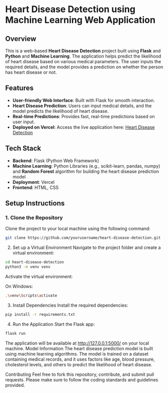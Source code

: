 # Heart Disease Detection using Machine Learning Web Application

## Overview

This is a web-based **Heart Disease Detection** project built using **Flask** and **Python** and **Machine Learning**. The application helps predict the likelihood of heart disease based on various medical parameters. The user inputs the required details, and the model provides a prediction on whether the person has heart disease or not.

## Features

- **User-friendly Web Interface**: Built with Flask for smooth interaction.
- **Heart Disease Prediction**: Users can input medical details, and the model predicts the likelihood of heart disease.
- **Real-time Predictions**: Provides fast, real-time predictions based on user input.
- **Deployed on Vercel**: Access the live application here: [Heart Disease Detection](https://varunheart-disease-detection.vercel.app)

## Tech Stack

- **Backend**: Flask (Python Web Framework)
- **Machine Learning**: Python Libraries (e.g., scikit-learn, pandas, numpy) and **Random Forest** algorithm for building the heart disease prediction model
- **Deployment**: Vercel
- **Frontend**: HTML, CSS 

## Setup Instructions

### 1. Clone the Repository

Clone the project to your local machine using the following command:

```bash
git clone https://github.com/yourusername/heart-disease-detection.git

```

2. Set up a Virtual Environment
Navigate to the project folder and create a virtual environment:

```bash
cd heart-disease-detection
python3 -m venv venv
```
Activate the virtual environment:

On Windows:
```bash
.\venv\Scripts\activate
```
3. Install Dependencies
Install the required dependencies:
```bash
pip install -r requirements.txt
```
4. Run the Application
Start the Flask app:
```bash
flask run
```
The application will be available at http://127.0.0.1:5000/ on your local machine.
Model Information
The heart disease prediction model is built using machine learning algorithms. The model is trained on a dataset containing medical records, and it uses factors like age, blood pressure, cholesterol levels, and others to predict the likelihood of heart disease.

Contributing
Feel free to fork this repository, contribute, and submit pull requests. Please make sure to follow the coding standards and guidelines provided.



